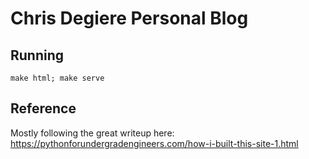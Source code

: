 # Chris Degiere Personal Blog

## Running

```
make html; make serve
```

## Reference

Mostly following the great writeup here:
<https://pythonforundergradengineers.com/how-i-built-this-site-1.html>
